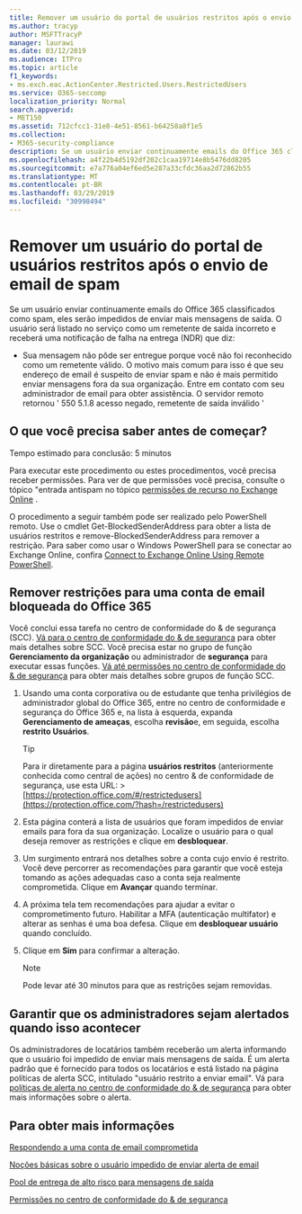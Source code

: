 ```yaml
---
title: Remover um usuário do portal de usuários restritos após o envio de email de spam
ms.author: tracyp
author: MSFTTracyP
manager: laurawi
ms.date: 03/12/2019
ms.audience: ITPro
ms.topic: article
f1_keywords:
- ms.exch.eac.ActionCenter.Restricted.Users.RestrictedUsers
ms.service: O365-seccomp
localization_priority: Normal
search.appverid:
- MET150
ms.assetid: 712cfcc1-31e8-4e51-8561-b64258a8f1e5
ms.collection:
- M365-security-compliance
description: Se um usuário enviar continuamente emails do Office 365 classificados como spam, eles serão impedidos de enviar mais mensagens.
ms.openlocfilehash: a4f22b4d5192df202c1caa19714e8b5476dd8205
ms.sourcegitcommit: e7a776a04ef6ed5e287a33cfdc36aa2d72862b55
ms.translationtype: MT
ms.contentlocale: pt-BR
ms.lasthandoff: 03/29/2019
ms.locfileid: "30998494"
---
```

# <a name="removing-a-user-from-the-restricted-users-portal-after-sending-spam-email"></a>Remover um usuário do portal de usuários restritos após o envio de email de spam

Se um usuário enviar continuamente emails do Office 365 classificados como spam, eles serão impedidos de enviar mais mensagens de saída. O usuário será listado no serviço como um remetente de saída incorreto e receberá uma notificação de falha na entrega (NDR) que diz:

- Sua mensagem não pôde ser entregue porque você não foi reconhecido como um remetente válido. O motivo mais comum para isso é que seu endereço de email é suspeito de enviar spam e não é mais permitido enviar mensagens fora da sua organização. Entre em contato com seu administrador de email para obter assistência. O servidor remoto retornou ' 550 5.1.8 acesso negado, remetente de saída inválido '

## <a name="what-do-you-need-to-know-before-you-begin"></a>O que você precisa saber antes de começar?
<a name="sectionSection0"> </a>

Tempo estimado para conclusão: 5 minutos
  
Para executar este procedimento ou estes procedimentos, você precisa receber permissões. Para ver de que permissões você precisa, consulte o tópico "entrada antispam no tópico [permissões de recurso no Exchange Online](http://technet.microsoft.com/library/15073ce1-0917-403b-8839-02a2ebc96e16.aspx) .

O procedimento a seguir também pode ser realizado pelo PowerShell remoto. Use o cmdlet Get-BlockedSenderAddress para obter a lista de usuários restritos e remove-BlockedSenderAddress para remover a restrição. Para saber como usar o Windows PowerShell para se conectar ao Exchange Online, confira [Connect to Exchange Online Using Remote PowerShell](https://go.microsoft.com/fwlink/p/?linkid=396554).

## <a name="remove-restrictions-for-a-blocked-office-365-email-account"></a>Remover restrições para uma conta de email bloqueada do Office 365

Você conclui essa tarefa no centro de conformidade do & de segurança (SCC). [Vá para o centro de conformidade do & de segurança](go-to-the-securitycompliance-center.md) para obter mais detalhes sobre SCC. Você precisa estar no grupo de função **Gerenciamento da organização** ou administrador de **segurança** para executar essas funções. [Vá até permissões no centro de conformidade do & de segurança](permissions-in-the-security-and-compliance-center.md) para obter mais detalhes sobre grupos de função SCC.

1. Usando uma conta corporativa ou de estudante que tenha privilégios de administrador global do Office 365, entre no centro de conformidade e segurança do Office 365 e, na lista à esquerda, expanda **Gerenciamento de ameaças**, escolha **revisão**e, em seguida, escolha **restrito Usuários**.
    
    > [!TIP]
    > Para ir diretamente para a página **usuários restritos** (anteriormente conhecida como central de ações) no centro &amp; de conformidade de segurança, use esta URL: >[https://protection.office.com/#/restrictedusers](https://protection.office.com/?hash=/restrictedusers)

2. Esta página conterá a lista de usuários que foram impedidos de enviar emails para fora da sua organização.  Localize o usuário para o qual deseja remover as restrições e clique em **desbloquear**.

3. Um surgimento entrará nos detalhes sobre a conta cujo envio é restrito. Você deve percorrer as recomendações para garantir que você esteja tomando as ações adequadas caso a conta seja realmente comprometida. Clique em **Avançar** quando terminar.

4. A próxima tela tem recomendações para ajudar a evitar o comprometimento futuro. Habilitar a MFA (autenticação multifator) e alterar as senhas é uma boa defesa. Clique em **desbloquear usuário** quando concluído.

5. Clique em **Sim** para confirmar a alteração.

    > [!NOTE]
    > Pode levar até 30 minutos para que as restrições sejam removidas. 

## <a name="making-sure-admins-are-alerted-when-this-happens"></a>Garantir que os administradores sejam alertados quando isso acontecer

Os administradores de locatários também receberão um alerta informando que o usuário foi impedido de enviar mais mensagens de saída. É um alerta padrão que é fornecido para todos os locatários e está listado na página políticas de alerta SCC, intitulado "usuário restrito a enviar email". Vá para [políticas de alerta no centro de conformidade do & de segurança](https://docs.microsoft.com/en-us/office365/securitycompliance/alert-policies) para obter mais informações sobre o alerta.

## <a name="for-more-information"></a>Para obter mais informações

[Respondendo a uma conta de email comprometida](responding-to-a-compromised-email-account.md)

[Noções básicas sobre o usuário impedido de enviar alerta de email](https://docs.microsoft.com/en-us/office365/securitycompliance/alert-policies)

[Pool de entrega de alto risco para mensagens de saída](high-risk-delivery-pool-for-outbound-messages.md)

[Permissões no centro de conformidade do & de segurança](permissions-in-the-security-and-compliance-center.md)
